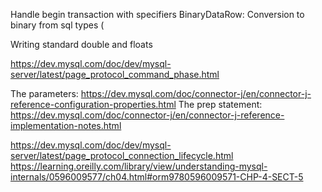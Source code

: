 Handle begin transaction with specifiers
BinaryDataRow: Conversion to binary from sql types (

Writing standard double and floats

https://dev.mysql.com/doc/dev/mysql-server/latest/page_protocol_command_phase.html

The parameters: https://dev.mysql.com/doc/connector-j/en/connector-j-reference-configuration-properties.html
The prep statement: https://dev.mysql.com/doc/connector-j/en/connector-j-reference-implementation-notes.html

https://dev.mysql.com/doc/dev/mysql-server/latest/page_protocol_connection_lifecycle.html
https://learning.oreilly.com/library/view/understanding-mysql-internals/0596009577/ch04.html#orm9780596009571-CHP-4-SECT-5